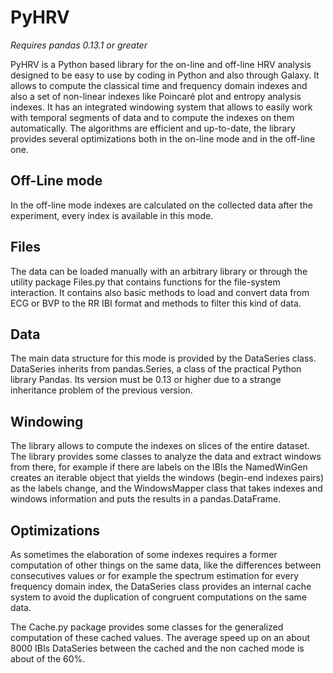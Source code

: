 PyHRV
=====
*Requires pandas 0.13.1 or greater*

PyHRV is a Python based library for the on-line and off-line HRV analysis designed to be easy to use by coding in Python and also through Galaxy. It allows to compute the classical time and frequency domain indexes and also a set of non-linear indexes like Poincaré plot and entropy analysis indexes. It has an integrated windowing system that allows to easily work with temporal segments of data and to compute the indexes on them automatically. The algorithms are efficient and up-to-date, the library provides several optimizations both in the on-line mode and in the off-line one.

Off-Line mode
-------------
In the off-line mode indexes are calculated on the collected data after the experiment, every index is available in this mode.

Files
-----
The data can be loaded manually with an arbitrary library or through the utility package Files.py that contains functions for the file-system interaction. It contains also basic methods to load and convert data from ECG or BVP to the RR IBI format and methods to filter this kind of data.

Data
----
The main data structure for this mode is provided by the DataSeries class. DataSeries inherits from pandas.Series, a class of the practical Python library Pandas. Its version must be 0.13 or higher due to a strange inheritance problem of the previous version.

Windowing
---------
The library allows to compute the indexes on slices of the entire dataset. The library provides some classes to analyze the data and extract windows from there, for example if there are labels on the IBIs the NamedWinGen creates an iterable object that yields the windows (begin-end indexes pairs) as the labels change, and the WindowsMapper class that takes indexes and windows information and puts the results in a pandas.DataFrame.

Optimizations
-------------
As sometimes the elaboration of some indexes requires a former computation of other things on the same data, like the differences between consecutives values or for example the spectrum estimation for every frequency domain index, the DataSeries class provides an internal cache system to avoid the duplication of congruent computations on the same data.

The Cache.py package provides some classes for the generalized computation of these cached values. The average speed up on an about 8000 IBIs DataSeries between the cached and the non cached mode is about of the 60%.
